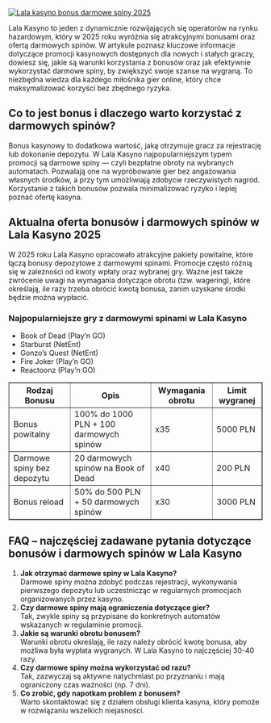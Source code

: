 [![Lala kasyno bonus darmowe spiny 2025](https://123-caf.pages.dev/gitsignup.png)](https://vrmoo.ru/Bt82HjjY)

<p>Lala Kasyno to jeden z dynamicznie rozwijających się operatorów na rynku hazardowym, który w 2025 roku wyróżnia się atrakcyjnymi bonusami oraz ofertą darmowych spinów. W artykule poznasz kluczowe informacje dotyczące promocji kasynowych dostępnych dla nowych i stałych graczy, dowiesz się, jakie są warunki korzystania z bonusów oraz jak efektywnie wykorzystać darmowe spiny, by zwiększyć swoje szanse na wygraną. To niezbędna wiedza dla każdego miłośnika gier online, który chce maksymalizować korzyści bez zbędnego ryzyka.</p>  <h2>Co to jest bonus i dlaczego warto korzystać z darmowych spinów?</h2> <p>Bonus kasynowy to dodatkowa wartość, jaką otrzymuje gracz za rejestrację lub dokonanie depozytu. W Lala Kasyno najpopularniejszym typem promocji są darmowe spiny — czyli bezpłatne obroty na wybranych automatach. Pozwalają one na wypróbowanie gier bez angażowania własnych środków, a przy tym umożliwiają zdobycie rzeczywistych nagród. Korzystanie z takich bonusów pozwala minimalizować ryzyko i lepiej poznać ofertę kasyna.</p>  <h2>Aktualna oferta bonusów i darmowych spinów w Lala Kasyno 2025</h2> <p>W 2025 roku Lala Kasyno opracowało atrakcyjne pakiety powitalne, które łączą bonusy depozytowe z darmowymi spinami. Promocje często różnią się w zależności od kwoty wpłaty oraz wybranej gry. Ważne jest także zwrócenie uwagi na wymagania dotyczące obrotu (tzw. wagering), które określają, ile razy trzeba obrócić kwotą bonusa, zanim uzyskane środki będzie można wypłacić.</p>  <h3>Najpopularniejsze gry z darmowymi spinami w Lala Kasyno</h3> <ul>   <li>Book of Dead (Play’n GO)</li>   <li>Starburst (NetEnt)</li>   <li>Gonzo’s Quest (NetEnt)</li>   <li>Fire Joker (Play’n GO)</li>   <li>Reactoonz (Play’n GO)</li> </ul>  <table border="1" cellpadding="5" cellspacing="0" style="border-collapse:collapse; width: 100%; max-width: 600px;">   <thead>     <tr>       <th>Rodzaj Bonusu</th>       <th>Opis</th>       <th>Wymagania obrotu</th>       <th>Limit wygranej</th>     </tr>   </thead>   <tbody>     <tr>       <td>Bonus powitalny</td>       <td>100% do 1000 PLN + 100 darmowych spinów</td>       <td>x35</td>       <td>5000 PLN</td>     </tr>     <tr>       <td>Darmowe spiny bez depozytu</td>       <td>20 darmowych spinów na Book of Dead</td>       <td>x40</td>       <td>200 PLN</td>     </tr>     <tr>       <td>Bonus reload</td>       <td>50% do 500 PLN + 50 darmowych spinów</td>       <td>x30</td>       <td>3000 PLN</td>     </tr>   </tbody> </table>  <h2>FAQ – najczęściej zadawane pytania dotyczące bonusów i darmowych spinów w Lala Kasyno</h2> <ol>   <li><strong>Jak otrzymać darmowe spiny w Lala Kasyno?</strong><br> Darmowe spiny można zdobyć podczas rejestracji, wykonywania pierwszego depozytu lub uczestnicząc w regularnych promocjach organizowanych przez kasyno.</li>   <li><strong>Czy darmowe spiny mają ograniczenia dotyczące gier?</strong><br> Tak, zwykle spiny są przypisane do konkretnych automatów wskazanych w regulaminie promocji.</li>   <li><strong>Jakie są warunki obrotu bonusem?</strong><br> Warunki obrotu określają, ile razy należy obrócić kwotę bonusa, aby możliwa była wypłata wygranych. W Lala Kasyno to najczęściej 30-40 razy.</li>   <li><strong>Czy darmowe spiny można wykorzystać od razu?</strong><br> Tak, zazwyczaj są aktywne natychmiast po przyznaniu i mają ograniczony czas ważności (np. 7 dni).</li>   <li><strong>Co zrobić, gdy napotkam problem z bonusem?</strong><br> Warto skontaktować się z działem obsługi klienta kasyna, który pomoże w rozwiązaniu wszelkich niejasności.</li> </ol>